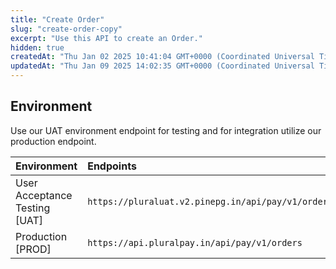 ```yaml
---
title: "Create Order"
slug: "create-order-copy"
excerpt: "Use this API to create an Order."
hidden: true
createdAt: "Thu Jan 02 2025 10:41:04 GMT+0000 (Coordinated Universal Time)"
updatedAt: "Thu Jan 09 2025 14:02:35 GMT+0000 (Coordinated Universal Time)"
---
```

## Environment

Use our UAT environment endpoint for testing and for integration utilize our production endpoint.

| Environment                   | Endpoints                                          |
| :---------------------------- | :------------------------------------------------- |
| User Acceptance Testing [UAT] | `https://pluraluat.v2.pinepg.in/api/pay/v1/orders` |
| Production [PROD]             | `https://api.pluralpay.in/api/pay/v1/orders`       |

